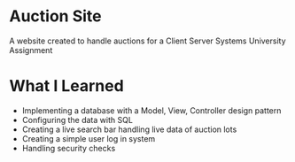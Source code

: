 # Auction Site

A website created to handle auctions for a Client Server Systems University Assignment

# What I Learned

* Implementing a database with a Model, View, Controller design pattern
* Configuring the data with SQL
* Creating a live search bar handling live data of auction lots
* Creating a simple user log in system
* Handling security checks
